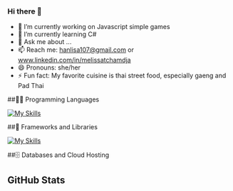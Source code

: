 ### Hi there 👋

<!--
**Melisha14/Melisha14** is a ✨ _special_ ✨ repository because its `README.md` (this file) appears on your GitHub profile.

Here are some ideas to get you started:-->

- 🔭 I’m currently working on Javascript simple games
- 🌱 I’m currently learning C#
- 💬 Ask me about ...
- 📫 Reach me: hanlisa107@gmail.com or www.linkedin.com/in/melissatchamdja
- 😄 Pronouns: she/her
- ⚡ Fun fact: My favorite cuisine is thai street food, especially gaeng and Pad Thai




##👨‍💻 Programming Languages

[![My Skills](https://skillicons.dev/icons?i=js,python,php,kotlin)](https://skillicons.dev)


##🧰 Frameworks and Libraries

[![My Skills](https://skillicons.dev/icons?i=symfony,bootstrap)](https://skillicons.dev)


##🗄️ Databases and Cloud Hosting


## GitHub Stats



